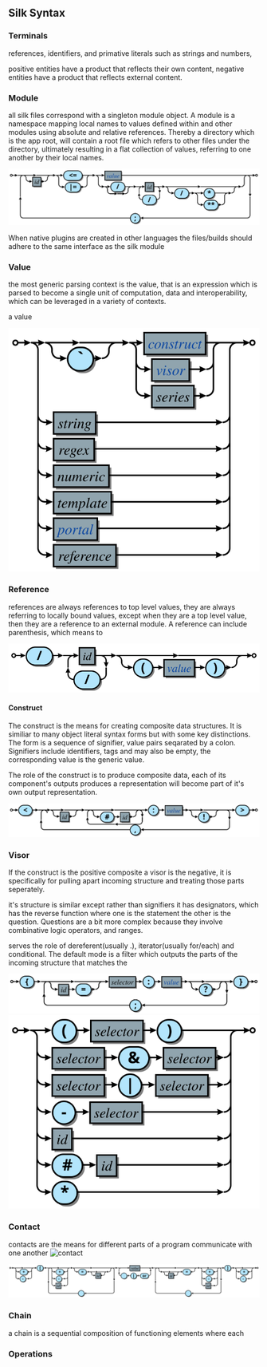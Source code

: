 ## Silk Syntax

### Terminals
references, identifiers, and primative literals such as strings and numbers,

positive entities have a product that reflects their own content, negative entities have a product that reflects external content.

### Module
all silk files correspond with a singleton module object. A module is a namespace mapping local names to values defined within and other modules using absolute and relative references. Thereby a directory which is the app root, will contain a root file which refers to other files under the directory, ultimately resulting in a flat collection of values, referring to one another by their local names.

![file](../diagrams/svg/file_syntax.svg)

When native plugins are created in other languages the files/builds should adhere to the same interface as the silk module

### Value
the most generic parsing context is the value, that is an expression which is parsed to become a single unit of computation, data and interoperability, which can be leveraged in a variety of contexts.

a value

![value](../diagrams/svg/value_syntax.svg)

### Reference

references are always references to top level values, they are always referring to locally bound values, except when they are a top level value, then they are a reference to an external module. A reference can include parenthesis, which means to

![reference syntax diagram](../diagrams/svg/reference_syntax.svg)


#### Construct
The construct is the means for creating composite data structures. It is similiar to many object literal syntax forms but with some key distinctions. The form is a sequence of signifier, value pairs seqarated by a colon. Signifiers include identifiers, tags and may also be empty, the corresponding value is the generic value.

The role of the construct is to produce composite data, each of its component's outputs produces a representation will become part of it's own output representation.

![construct](../diagrams/svg/construct_syntax.svg)


### Visor

If the construct is the positive composite a visor is the negative, it is specifically for pulling apart incoming structure and treating those parts seperately.

it's structure is similar except rather than signifiers it has designators, which has the reverse function where one is the statement the other is the question.
Questions are a bit more complex because they involve combinative logic operators, and ranges.

serves the role of dereferent(usually .), iterator(usually for/each) and conditional. The default mode is a filter which outputs the parts of the incoming structure that matches the

![visor](../diagrams/svg/visor_syntax.svg)
![selector](diagrams/svg/selector_syntax.svg)

### Contact
contacts are the means for different parts of a program communicate with one another
![contact](diagrams/svg/contact_syntax.svg)


![series](diagrams/svg/series_syntax.svg)

### Chain
a chain is a sequential composition of functioning elements where each

### Operations
